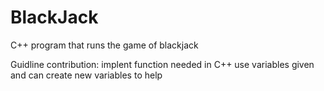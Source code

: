 # BlackJack
C++ program that runs the game of blackjack

Guidline contribution:
implent function needed in C++ 
use variables given and can create new variables to help
